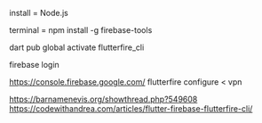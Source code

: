 install = Node.js

terminal = npm install -g firebase-tools

dart pub global activate flutterfire_cli

firebase login


https://console.firebase.google.com/
flutterfire configure     < vpn




https://barnamenevis.org/showthread.php?549608
https://codewithandrea.com/articles/flutter-firebase-flutterfire-cli/